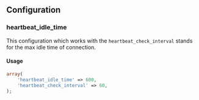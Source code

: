 ## Configuration

### heartbeat_idle_time

This configuration which works with the `heartbeat_check_interval` stands for the max idle time of connection.

#### Usage 

```php
array(
    'heartbeat_idle_time' => 600,
	'heartbeat_check_interval' => 60,
);
```

